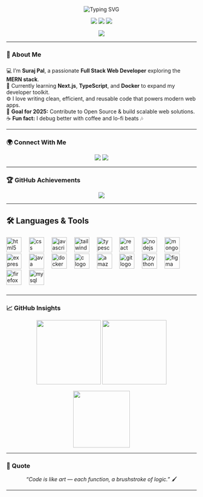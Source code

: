 <!-- Animated Banner -->
<p align="center">
  <img src="https://readme-typing-svg.herokuapp.com?font=Fira+Code&size=26&pause=1000&color=00FFFF&center=true&vCenter=true&width=600&lines=Hi%2C+I'm+Suraj+Pal+👋;Full+Stack+Web+Developer+💻;MERN+Stack+Explorer+🚀;Always+Learning+Something+New+✨" alt="Typing SVG" />
</p>

<!-- Profile Card -->
<p align="center">
  <img src="https://img.shields.io/badge/MERN%20Stack-%231A1A1A?style=for-the-badge&logo=mongodb&logoColor=4EA94B&labelColor=000000" />
  <img src="https://img.shields.io/badge/Full%20Stack%20Developer-%2300C853?style=for-the-badge&logo=javascript&logoColor=white" />
  <img src="https://img.shields.io/badge/Open%20Source%20Contributor-%2300BFA6?style=for-the-badge&logo=github&logoColor=white" />
</p>

<div align="center">
  <img src="https://visitor-badge.laobi.icu/badge?page_id=Suraj-219.Suraj-219&"  />
</div>

---

### 🌌 About Me  

###

💻 I’m **Suraj Pal**, a passionate **Full Stack Web Developer** exploring the **MERN stack**.  
🌱 Currently learning **Next.js**, **TypeScript**, and **Docker** to expand my developer toolkit.  
⚙️ I love writing clean, efficient, and reusable code that powers modern web apps.  
🎯 **Goal for 2025:** Contribute to Open Source & build scalable web solutions.  
☕ **Fun fact:** I debug better with coffee and lo-fi beats 🎶 

---

### 🌍 Connect With Me  


<p align="center">
  <a href="https://www.linkedin.com/in/surajpal219/"><img src="https://img.shields.io/badge/LinkedIn-0077B5?style=for-the-badge&logo=linkedin&logoColor=white" /></a>
  <a href="mailto:surajpal7442@gmail.com"><img src="https://img.shields.io/badge/Gmail-D14836?style=for-the-badge&logo=gmail&logoColor=white" /></a>
</p>

---

### 🏆 GitHub Achievements  


<p align="center">
  <img src="https://github-profile-trophy.vercel.app/?username=Suraj-219&theme=darkhub&margin-w=15&margin-h=15&no-frame=true" />
</p>

---

## 🛠️ Languages & Tools

###

<div align="left">
  <img src="https://cdn.jsdelivr.net/gh/devicons/devicon/icons/html5/html5-original.svg" height="40" alt="html5 logo"  />
  <img width="12" />
  <img src="https://cdn.jsdelivr.net/gh/devicons/devicon/icons/css3/css3-original.svg" height="40" alt="css logo"  />
  <img width="12" />
  <img src="https://cdn.jsdelivr.net/gh/devicons/devicon/icons/javascript/javascript-original.svg" height="40" alt="javascript logo"  />
  <img width="12" />
  <img src="https://cdn.jsdelivr.net/gh/devicons/devicon/icons/tailwindcss/tailwindcss-original-wordmark.svg" height="40" alt="tailwindcss logo"  />
  <img width="12" />
  <img src="https://cdn.jsdelivr.net/gh/devicons/devicon/icons/typescript/typescript-original.svg" height="40" alt="typescript logo"  />
  <img width="12" />
  <img src="https://cdn.jsdelivr.net/gh/devicons/devicon/icons/react/react-original.svg" height="40" alt="react logo"  />
  <img width="12" />
  <img src="https://cdn.jsdelivr.net/gh/devicons/devicon/icons/nodejs/nodejs-original.svg" height="40" alt="nodejs logo"  />
  <img width="12" />
  <img src="https://cdn.jsdelivr.net/gh/devicons/devicon/icons/mongodb/mongodb-original.svg" height="40" alt="mongodb logo"  />
  <img width="12" />
  <img src="https://cdn.jsdelivr.net/gh/devicons/devicon/icons/express/express-original.svg" height="40" alt="express logo"  />
  <img width="12" />
  <img src="https://cdn.jsdelivr.net/gh/devicons/devicon/icons/java/java-original.svg" height="40" alt="java logo"  />
  <img width="12" />
  <img src="https://cdn.jsdelivr.net/gh/devicons/devicon/icons/docker/docker-original.svg" height="40" alt="docker logo"  />
  <img width="12" />
  <img src="https://cdn.jsdelivr.net/gh/devicons/devicon/icons/c/c-original.svg" height="40" alt="c logo"  />
  <img width="12" />
  <img src="https://cdn.jsdelivr.net/gh/devicons/devicon/icons/amazonwebservices/amazonwebservices-line-wordmark.svg" height="40" alt="amazonwebservices logo"  />
  <img width="12" />
  <img src="https://cdn.jsdelivr.net/gh/devicons/devicon/icons/git/git-original.svg" height="40" alt="git logo"  />
  <img width="12" />
  <img src="https://cdn.jsdelivr.net/gh/devicons/devicon/icons/python/python-original.svg" height="40" alt="python logo"  />
  <img width="12" />
  <img src="https://cdn.jsdelivr.net/gh/devicons/devicon/icons/figma/figma-original.svg" height="40" alt="figma logo"  />
  <img width="12" />
  <img src="https://cdn.jsdelivr.net/gh/devicons/devicon/icons/firefox/firefox-original.svg" height="40" alt="firefox logo"  />
  <img width="12" />
  <img src="https://cdn.jsdelivr.net/gh/devicons/devicon/icons/mysql/mysql-original.svg" height="40" alt="mysql logo"  />
</div>

###

---

### 📈 GitHub Insights  

<p align="center">
  <img src="https://github-readme-stats.vercel.app/api?username=Suraj-219&show_icons=true&theme=tokyonight&hide_border=true&border_radius=12" height="170" />
  <img src="https://github-readme-streak-stats.herokuapp.com/?user=Suraj-219&theme=tokyonight&hide_border=true&border_radius=12" height="170" />
</p>

<p align="center">
  <img src="https://github-readme-stats.vercel.app/api/top-langs/?username=Suraj-219&layout=compact&theme=tokyonight&hide_border=true&border_radius=12" height="150" />
</p>

---

### 🎨 Quote  

<p align="center">
  <em>“Code is like art — each function, a brushstroke of logic.”</em> 🖌️  
</p>

---


